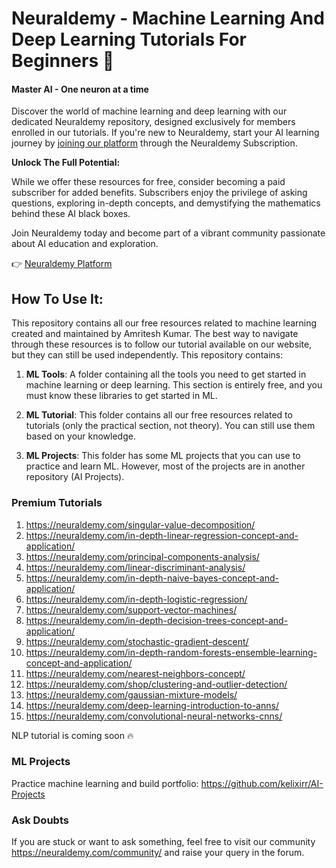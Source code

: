 # Neuraldemy - Machine Learning And Deep Learning Tutorials For Beginners 🧠
#### Master AI - One neuron at a time

Discover the world of machine learning and deep learning with our dedicated Neuraldemy repository, designed exclusively for members enrolled in our tutorials. If you're new to Neuraldemy, start your AI learning journey by [joining our platform](https://neuraldemy.com/subscription) through the Neuraldemy Subscription.

**Unlock The Full Potential:**

While we offer these resources for free, consider becoming a paid subscriber for added benefits. Subscribers enjoy the privilege of asking questions, exploring in-depth concepts, and demystifying the mathematics behind these AI black boxes. 

Join Neuraldemy today and become part of a vibrant community passionate about AI education and exploration.

👉 [Neuraldemy Platform](https://neuraldemy.com/)

## How To Use It: 

This repository contains all our free resources related to machine learning created and maintained by Amritesh Kumar. The best way to navigate through these resources is to follow our tutorial available on our website, but they can still be used independently. This repository contains:

1. **ML Tools**: A folder containing all the tools you need to get started in machine learning or deep learning. This section is entirely free, and you must know these libraries to get started in ML.

2. **ML Tutorial**: This folder contains all our free resources related to tutorials (only the practical section, not theory). You can still use them based on your knowledge.

3. **ML Projects**: This folder has some ML projects that you can use to practice and learn ML. However, most of the projects are in another repository (AI Projects).

### Premium Tutorials

1. https://neuraldemy.com/singular-value-decomposition/
2. https://neuraldemy.com/in-depth-linear-regression-concept-and-application/
3. https://neuraldemy.com/principal-components-analysis/
4. https://neuraldemy.com/linear-discriminant-analysis/
5. https://neuraldemy.com/in-depth-naive-bayes-concept-and-application/
6. https://neuraldemy.com/in-depth-logistic-regression/
7. https://neuraldemy.com/support-vector-machines/
8. https://neuraldemy.com/in-depth-decision-trees-concept-and-application/
9. https://neuraldemy.com/stochastic-gradient-descent/
10. https://neuraldemy.com/in-depth-random-forests-ensemble-learning-concept-and-application/
11. https://neuraldemy.com/nearest-neighbors-concept/
12. https://neuraldemy.com/shop/clustering-and-outlier-detection/
13. https://neuraldemy.com/gaussian-mixture-models/
14. https://neuraldemy.com/deep-learning-introduction-to-anns/
15. https://neuraldemy.com/convolutional-neural-networks-cnns/

NLP tutorial is coming soon 🔥

### ML Projects
Practice machine learning and build portfolio: https://github.com/kelixirr/AI-Projects

### Ask Doubts

If you are stuck or want to ask something, feel free to visit our community https://neuraldemy.com/community/ and raise your query in the forum. 
